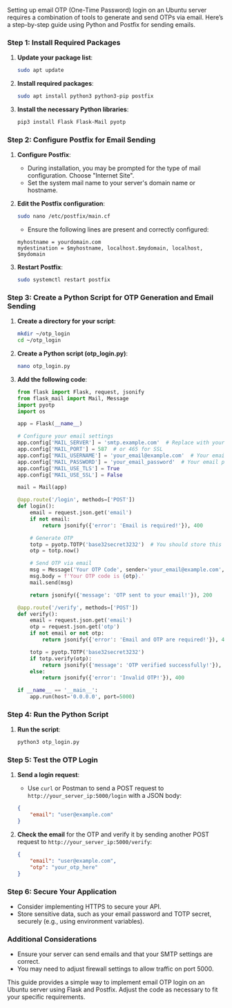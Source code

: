 
Setting up email OTP (One-Time Password) login on an Ubuntu server requires a combination of tools to generate and send OTPs via email. Here’s a step-by-step guide using Python and Postfix for sending emails.

### Step 1: Install Required Packages

1. **Update your package list**:
   ```bash
   sudo apt update
   ```

2. **Install required packages**:
   ```bash
   sudo apt install python3 python3-pip postfix
   ```

3. **Install the necessary Python libraries**:
   ```bash
   pip3 install Flask Flask-Mail pyotp
   ```

### Step 2: Configure Postfix for Email Sending

1. **Configure Postfix**:
   - During installation, you may be prompted for the type of mail configuration. Choose "Internet Site".
   - Set the system mail name to your server's domain name or hostname.

2. **Edit the Postfix configuration**:
   ```bash
   sudo nano /etc/postfix/main.cf
   ```

   - Ensure the following lines are present and correctly configured:
   ```plaintext
   myhostname = yourdomain.com
   mydestination = $myhostname, localhost.$mydomain, localhost, $mydomain
   ```

3. **Restart Postfix**:
   ```bash
   sudo systemctl restart postfix
   ```

### Step 3: Create a Python Script for OTP Generation and Email Sending

1. **Create a directory for your script**:
   ```bash
   mkdir ~/otp_login
   cd ~/otp_login
   ```

2. **Create a Python script (otp_login.py)**:
   ```bash
   nano otp_login.py
   ```

3. **Add the following code**:
   ```python
   from flask import Flask, request, jsonify
   from flask_mail import Mail, Message
   import pyotp
   import os

   app = Flask(__name__)

   # Configure your email settings
   app.config['MAIL_SERVER'] = 'smtp.example.com'  # Replace with your SMTP server
   app.config['MAIL_PORT'] = 587  # or 465 for SSL
   app.config['MAIL_USERNAME'] = 'your_email@example.com'  # Your email
   app.config['MAIL_PASSWORD'] = 'your_email_password'  # Your email password
   app.config['MAIL_USE_TLS'] = True
   app.config['MAIL_USE_SSL'] = False

   mail = Mail(app)

   @app.route('/login', methods=['POST'])
   def login():
       email = request.json.get('email')
       if not email:
           return jsonify({'error': 'Email is required!'}), 400

       # Generate OTP
       totp = pyotp.TOTP('base32secret3232')  # You should store this secret securely
       otp = totp.now()

       # Send OTP via email
       msg = Message('Your OTP Code', sender='your_email@example.com', recipients=[email])
       msg.body = f'Your OTP code is {otp}.'
       mail.send(msg)

       return jsonify({'message': 'OTP sent to your email!'}), 200

   @app.route('/verify', methods=['POST'])
   def verify():
       email = request.json.get('email')
       otp = request.json.get('otp')
       if not email or not otp:
           return jsonify({'error': 'Email and OTP are required!'}), 400

       totp = pyotp.TOTP('base32secret3232')
       if totp.verify(otp):
           return jsonify({'message': 'OTP verified successfully!'}), 200
       else:
           return jsonify({'error': 'Invalid OTP!'}), 400

   if __name__ == '__main__':
       app.run(host='0.0.0.0', port=5000)
   ```

### Step 4: Run the Python Script

1. **Run the script**:
   ```bash
   python3 otp_login.py
   ```

### Step 5: Test the OTP Login

1. **Send a login request**:
   - Use `curl` or Postman to send a POST request to `http://your_server_ip:5000/login` with a JSON body:
   ```json
   {
       "email": "user@example.com"
   }
   ```

2. **Check the email** for the OTP and verify it by sending another POST request to `http://your_server_ip:5000/verify`:
   ```json
   {
       "email": "user@example.com",
       "otp": "your_otp_here"
   }
   ```

### Step 6: Secure Your Application

- Consider implementing HTTPS to secure your API.
- Store sensitive data, such as your email password and TOTP secret, securely (e.g., using environment variables).

### Additional Considerations

- Ensure your server can send emails and that your SMTP settings are correct.
- You may need to adjust firewall settings to allow traffic on port 5000.

This guide provides a simple way to implement email OTP login on an Ubuntu server using Flask and Postfix. Adjust the code as necessary to fit your specific requirements.
